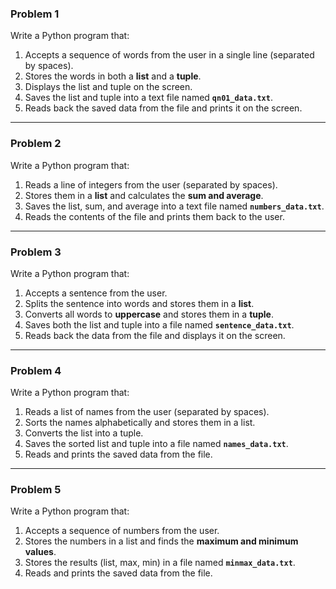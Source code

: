 ### Problem 1

Write a Python program that:

1. Accepts a sequence of words from the user in a single line (separated by spaces).
2. Stores the words in both a **list** and a **tuple**.
3. Displays the list and tuple on the screen.
4. Saves the list and tuple into a text file named **`qn01_data.txt`**.
5. Reads back the saved data from the file and prints it on the screen.

---

### Problem 2

Write a Python program that:

1. Reads a line of integers from the user (separated by spaces).
2. Stores them in a **list** and calculates the **sum and average**.
3. Saves the list, sum, and average into a text file named **`numbers_data.txt`**.
4. Reads the contents of the file and prints them back to the user.

---

### Problem 3

Write a Python program that:

1. Accepts a sentence from the user.
2. Splits the sentence into words and stores them in a **list**.
3. Converts all words to **uppercase** and stores them in a **tuple**.
4. Saves both the list and tuple into a file named **`sentence_data.txt`**.
5. Reads back the data from the file and displays it on the screen.

---

### Problem 4

Write a Python program that:

1. Reads a list of names from the user (separated by spaces).
2. Sorts the names alphabetically and stores them in a list.
3. Converts the list into a tuple.
4. Saves the sorted list and tuple into a file named **`names_data.txt`**.
5. Reads and prints the saved data from the file.

---

### Problem 5

Write a Python program that:

1. Accepts a sequence of numbers from the user.
2. Stores the numbers in a list and finds the **maximum and minimum values**.
3. Stores the results (list, max, min) in a file named **`minmax_data.txt`**.
4. Reads and prints the saved data from the file.

